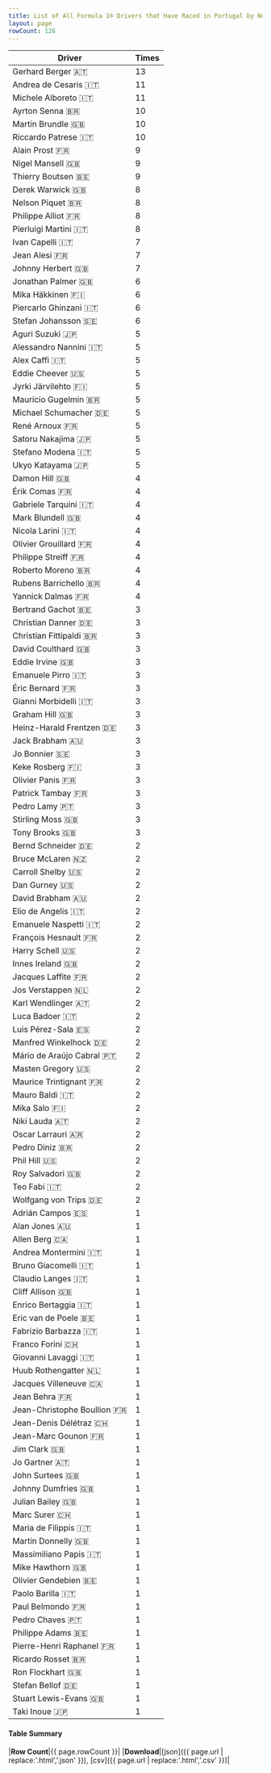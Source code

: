 ```yaml
---
title: List of All Formula 1® Drivers that Have Raced in Portugal by Number of Times
layout: page
rowCount: 126
---
```


| Driver | Times |
|--|--|
| Gerhard Berger 🇦🇹 | 13 |
| Andrea de Cesaris 🇮🇹 | 11 |
| Michele Alboreto 🇮🇹 | 11 |
| Ayrton Senna 🇧🇷 | 10 |
| Martin Brundle 🇬🇧 | 10 |
| Riccardo Patrese 🇮🇹 | 10 |
| Alain Prost 🇫🇷 | 9 |
| Nigel Mansell 🇬🇧 | 9 |
| Thierry Boutsen 🇧🇪 | 9 |
| Derek Warwick 🇬🇧 | 8 |
| Nelson Piquet 🇧🇷 | 8 |
| Philippe Alliot 🇫🇷 | 8 |
| Pierluigi Martini 🇮🇹 | 8 |
| Ivan Capelli 🇮🇹 | 7 |
| Jean Alesi 🇫🇷 | 7 |
| Johnny Herbert 🇬🇧 | 7 |
| Jonathan Palmer 🇬🇧 | 6 |
| Mika Häkkinen 🇫🇮 | 6 |
| Piercarlo Ghinzani 🇮🇹 | 6 |
| Stefan Johansson 🇸🇪 | 6 |
| Aguri Suzuki 🇯🇵 | 5 |
| Alessandro Nannini 🇮🇹 | 5 |
| Alex Caffi 🇮🇹 | 5 |
| Eddie Cheever 🇺🇸 | 5 |
| Jyrki Järvilehto 🇫🇮 | 5 |
| Maurício Gugelmin 🇧🇷 | 5 |
| Michael Schumacher 🇩🇪 | 5 |
| René Arnoux 🇫🇷 | 5 |
| Satoru Nakajima 🇯🇵 | 5 |
| Stefano Modena 🇮🇹 | 5 |
| Ukyo Katayama 🇯🇵 | 5 |
| Damon Hill 🇬🇧 | 4 |
| Érik Comas 🇫🇷 | 4 |
| Gabriele Tarquini 🇮🇹 | 4 |
| Mark Blundell 🇬🇧 | 4 |
| Nicola Larini 🇮🇹 | 4 |
| Olivier Grouillard 🇫🇷 | 4 |
| Philippe Streiff 🇫🇷 | 4 |
| Roberto Moreno 🇧🇷 | 4 |
| Rubens Barrichello 🇧🇷 | 4 |
| Yannick Dalmas 🇫🇷 | 4 |
| Bertrand Gachot 🇧🇪 | 3 |
| Christian Danner 🇩🇪 | 3 |
| Christian Fittipaldi 🇧🇷 | 3 |
| David Coulthard 🇬🇧 | 3 |
| Eddie Irvine 🇬🇧 | 3 |
| Emanuele Pirro 🇮🇹 | 3 |
| Éric Bernard 🇫🇷 | 3 |
| Gianni Morbidelli 🇮🇹 | 3 |
| Graham Hill 🇬🇧 | 3 |
| Heinz-Harald Frentzen 🇩🇪 | 3 |
| Jack Brabham 🇦🇺 | 3 |
| Jo Bonnier 🇸🇪 | 3 |
| Keke Rosberg 🇫🇮 | 3 |
| Olivier Panis 🇫🇷 | 3 |
| Patrick Tambay 🇫🇷 | 3 |
| Pedro Lamy 🇵🇹 | 3 |
| Stirling Moss 🇬🇧 | 3 |
| Tony Brooks 🇬🇧 | 3 |
| Bernd Schneider 🇩🇪 | 2 |
| Bruce McLaren 🇳🇿 | 2 |
| Carroll Shelby 🇺🇸 | 2 |
| Dan Gurney 🇺🇸 | 2 |
| David Brabham 🇦🇺 | 2 |
| Elio de Angelis 🇮🇹 | 2 |
| Emanuele Naspetti 🇮🇹 | 2 |
| François Hesnault 🇫🇷 | 2 |
| Harry Schell 🇺🇸 | 2 |
| Innes Ireland 🇬🇧 | 2 |
| Jacques Laffite 🇫🇷 | 2 |
| Jos Verstappen 🇳🇱 | 2 |
| Karl Wendlinger 🇦🇹 | 2 |
| Luca Badoer 🇮🇹 | 2 |
| Luis Pérez-Sala 🇪🇸 | 2 |
| Manfred Winkelhock 🇩🇪 | 2 |
| Mário de Araújo Cabral 🇵🇹 | 2 |
| Masten Gregory 🇺🇸 | 2 |
| Maurice Trintignant 🇫🇷 | 2 |
| Mauro Baldi 🇮🇹 | 2 |
| Mika Salo 🇫🇮 | 2 |
| Niki Lauda 🇦🇹 | 2 |
| Oscar Larrauri 🇦🇷 | 2 |
| Pedro Diniz 🇧🇷 | 2 |
| Phil Hill 🇺🇸 | 2 |
| Roy Salvadori 🇬🇧 | 2 |
| Teo Fabi 🇮🇹 | 2 |
| Wolfgang von Trips 🇩🇪 | 2 |
| Adrián Campos 🇪🇸 | 1 |
| Alan Jones 🇦🇺 | 1 |
| Allen Berg 🇨🇦 | 1 |
| Andrea Montermini 🇮🇹 | 1 |
| Bruno Giacomelli 🇮🇹 | 1 |
| Claudio Langes 🇮🇹 | 1 |
| Cliff Allison 🇬🇧 | 1 |
| Enrico Bertaggia 🇮🇹 | 1 |
| Eric van de Poele 🇧🇪 | 1 |
| Fabrizio Barbazza 🇮🇹 | 1 |
| Franco Forini 🇨🇭 | 1 |
| Giovanni Lavaggi 🇮🇹 | 1 |
| Huub Rothengatter 🇳🇱 | 1 |
| Jacques Villeneuve 🇨🇦 | 1 |
| Jean Behra 🇫🇷 | 1 |
| Jean-Christophe Boullion 🇫🇷 | 1 |
| Jean-Denis Délétraz 🇨🇭 | 1 |
| Jean-Marc Gounon 🇫🇷 | 1 |
| Jim Clark 🇬🇧 | 1 |
| Jo Gartner 🇦🇹 | 1 |
| John Surtees 🇬🇧 | 1 |
| Johnny Dumfries 🇬🇧 | 1 |
| Julian Bailey 🇬🇧 | 1 |
| Marc Surer 🇨🇭 | 1 |
| Maria de Filippis 🇮🇹 | 1 |
| Martin Donnelly 🇬🇧 | 1 |
| Massimiliano Papis 🇮🇹 | 1 |
| Mike Hawthorn 🇬🇧 | 1 |
| Olivier Gendebien 🇧🇪 | 1 |
| Paolo Barilla 🇮🇹 | 1 |
| Paul Belmondo 🇫🇷 | 1 |
| Pedro Chaves 🇵🇹 | 1 |
| Philippe Adams 🇧🇪 | 1 |
| Pierre-Henri Raphanel 🇫🇷 | 1 |
| Ricardo Rosset 🇧🇷 | 1 |
| Ron Flockhart 🇬🇧 | 1 |
| Stefan Bellof 🇩🇪 | 1 |
| Stuart Lewis-Evans 🇬🇧 | 1 |
| Taki Inoue 🇯🇵 | 1 |

#### Table Summary

|**Row Count**|{{ page.rowCount }}|
|**Download**|[json]({{ page.url | replace:'.html','.json' }}), [csv]({{ page.url | replace:'.html','.csv' }})|
